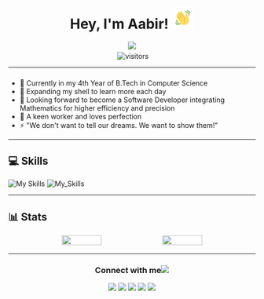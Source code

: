 <h1 align="center">Hey, I'm Aabir! <img src="https://raw.githubusercontent.com/aabir13/aabir13/master/wave.gif" 
         alt="Waving hand animated gif"
         height="45"
         width="45" /> 
</h1>

<p align="center">
	<a href="https://github.com/DenverCoder1/readme-typing-svg"><img src="https://readme-typing-svg.herokuapp.com?lines=CS+Engineer;Java+Developer;Applied+Mathematics;AI%20|%20ML%20|%20DS;Failure%20Is%20A%20Lesson%20Learned;Success%20Is%20A%20Lesson%20Applied&center=true&width=380&height=45"></a><br>
	&nbsp;<img align="center" alt="visitors" src="https://gpvc.arturio.dev/aabir13" />
</p>

---

### 

- 🔭 Currently in my 4th Year of B.Tech in Computer Science
- 🌱 Expanding my shell to learn more each day
- 👯 Looking forward to become a Software Developer integrating Mathematics for higher efficiency and precision
- 🥅 A keen worker and loves perfection
- ⚡ "We don't want to tell our dreams. We want to show them!"

---

## 💻 Skills &nbsp;
![My Skills](https://skillicons.dev/icons?i=java,spring,python,docker,kubernetes,selenium,tensorflow,github,idea,vscode,jenkins)
![My_Skills](https://skillicons.dev/icons?i=js,react,vite,nodejs,mongodb,mysql,postgres,postman,html,css,tailwind)

---
## 📊 Stats &nbsp;

<p align="center">
	<img width="40%" height="40%" src="https://github-readme-stats.vercel.app/api?username=aabir13&show_icons=true&count_private=true&theme=tokyonight" />
	<img width="40%" height="30%" src="https://github-readme-stats.vercel.app/api/top-langs/?username=aabir13&theme=tokyonight&layout=compact" />
</p>

---

<h3 align="center">Connect with me<img src="https://github.com/oHTGo/oHTGo/blob/main/images/handshake.gif" height="35px"></h3>
<p align="center">
	<a href="https://www.linkedin.com/in/aabir-datta-0115821b1" target="blank"><img src="https://img.shields.io/badge/linkedin-%230077B5.svg?style=for-the-badge&logo=linkedin&logoColor=white"></a>
	<a href="mailto:dattaaabir13@gmail.com" target="blank"><img src="https://img.shields.io/badge/Gmail-D14836?style=for-the-badge&logo=gmail&logoColor=white"></a>
	<a href="https://www.instagram.com/aabir.13/" target="blank"><img src="https://img.shields.io/badge/Instagram-%23E4405F.svg?style=for-the-badge&logo=Instagram&logoColor=white"></a>
	<a href="https://www.facebook.com/aabir.datta13/" target="blank"><img src="https://img.shields.io/badge/Facebook-%231877F2.svg?style=for-the-badge&logo=Facebook&logoColor=white"></a>
	<a href="https://twitter.com/aabir_13" target="blank"><img src="https://img.shields.io/badge/Twitter-%231DA1F2.svg?style=for-the-badge&logo=Twitter&logoColor=white"></a>
</p>

[twitter]: https://twitter.com/aabir_13
[youtube]: https://www.youtube.com/channel/UCV-PKFCUwN3uBRPHVYQpzrQ
[instagram]: https://www.instagram.com/aabir.13/
[linkedin]: https://www.linkedin.com/in/aabir-datta-0115821b1
[webdevplaylist]: https://www.linkedin.com/in/aabir-datta-0115821b1
[jsplaylist]: https://www.linkedin.com/in/aabir-datta-0115821b1
